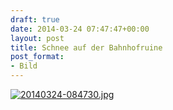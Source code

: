 ```yaml
---
draft: true
date: 2014-03-24 07:47:47+00:00
layout: post
title: Schnee auf der Bahnhofruine
post_format:
- Bild
---
```


  
  
[![20140324-084730.jpg](http://clemi.ag3r.at/wp-content/uploads/2014/03/20140324-084730.jpg)](http://clemi.ag3r.at/wp-content/uploads/2014/03/20140324-084730.jpg)
